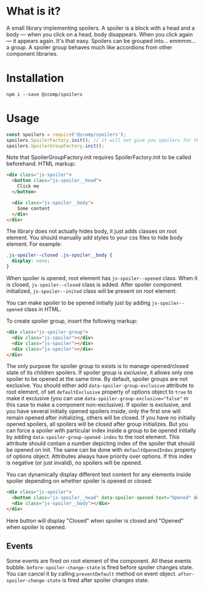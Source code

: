 # What is it?

A small library implementing spoilers.
A spoiler is a block with a head and a body — when you click on a head, body disappears.
When you click again — it appears again.
It's that easy.
Spoilers can be grouped into... emmmm... a group.
A spoiler group behaves much like accordions from other component libraries.

# Installation

```
npm i --save @zcomp/spoilers
```

# Usage

```javascript
const spoilers = require('@zcomp/spoilers');
spoilers.SpoilerFactory.init(); // it will not give you spoilers for the next Game of Thrones season, sorry
spoilers.SpoilerGroupFactory.init();
```

Note that SpoilerGroupFactory.init requires SpoilerFactory.init to be called beforehand.
HTML markup:

```html
<div class="js-spoiler">
  <button class="js-spoiler__head">
    Click me
  </button>

  <div class="js-spoiler__body">
    Some content
  </div>
</div>
```

The library does not actually hides body, it just adds classes on root element.
You should manually add styles to your css files to hide body element.
For example:

```css
.js-spoiler--closed .js-spoiler__body {
  display: none;
}
```

When spoiler is opened, root element has `js-spoiler--opened` class.
When it is closed, `js-spoiler--closed` class is added.
After spoiler component initialized, `js-spoiler--inited` class will be present on root element.

You can make spoiler to be opened initially just by adding `js-spoiler--opened` class in HTML.

To create spoiler group, insert the following markup:

```html
<div class="js-spoiler-group">
  <div class="js-spoiler"></div>
  <div class="js-spoiler"></div>
  <div class="js-spoiler"></div>
</div>
```

The only purpose for spoiler group to exists is to manage opened/closed state of its children spoilers.
If spoiler group is _exclusive_, it allows only one spoiler to be opened at the same time.
By default, spoiler groups are not exclusive.
You should either add `data-spoiler-group-exclusive` attribute to root element, of set `defaultExclusive` property of options object to `true` to make it exclusive (you can use `data-spoiler-group-exclusive="false"` in this case to make a component non-exclusive).
If spoiler is exclusive, and you have several initially opened spoilers inside, only the first one will remain opened after initializing, others will be closed.
If you have no initially opened spoilers, all spoilers will be closed after group initializes.
But you can force a spoiler with particular index inside a group to be opened initially by adding `data-spoiler-group-opened-index` to the root element.
This attribute should contain a number depicting index of the spoiler that should be opened on init.
The same can be done with `defaultOpenedIndex` property of options object.
Attributes always have priority over options.
If this index is negative (or just invalid), no spoilers will be opened.

You can dynamically display different text content for any elements inside spoiler depending on whether spoiler is opened or closed:

```html
<div class="js-spoiler">
  <button class="js-spoiler__head" data-spoiler-opened-text="Opened" data-spoiler-closed-text="Closed"></button>
  <div class="js-spoiler__body"></div>
</div>
```

Here button will display "Closed" when spoiler is closed and "Opened" when spoiler is opened.

## Events

Some events are fired on root element of the component.
All these events bubble.
`before-spoiler-change-state` is fired before spoiler changes state.
You can cancel it by calling `preventDefault` method on event object.
`after-spoiler-change-state` is fired after spoiler changes state.

